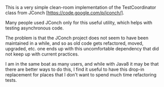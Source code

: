 This is a very simple clean-room implementation of the TestCoordinator class from JConch [https://code.google.com/p/jconch/].

Many people used JConch only for this useful utility, which helps with testing asynchronous code.

The problem is that the JConch project does not seem to have been maintained in a while, and so as old code gets 
refactored, moved, upgraded, etc. one ends up with this uncomfortable dependency that did not keep up with current 
practices.

I am in the same boat as many users, and while with Java8 it may be that there are better ways to do this, I find it 
useful to have this drop-in replacement for places that I don't want to spend much time refactoring tests.